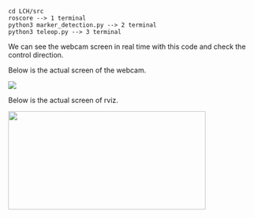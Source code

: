 ```
cd LCH/src
roscore --> 1 terminal
python3 marker_detection.py --> 2 terminal
python3 teleop.py --> 3 terminal
```

We can see the webcam screen in real time with this code and check the control direction.

Below is the actual screen of the webcam.

<img src="https://github.com/lchyeon0123/Kairos/assets/99176235/24b4bf44-f8c0-4340-992e-f4c05a59a61b">


Below is the actual screen of rviz.

<img src="https://github.com/lchyeon0123/Kairos/assets/99176235/1f56e26a-aa8a-42f9-b802-822759cb32e8" width="400" height="200">
